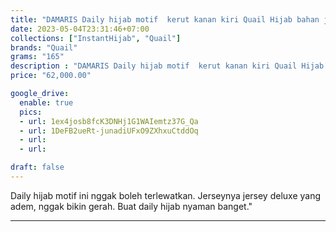 ```yaml
---
title: "DAMARIS Daily hijab motif  kerut kanan kiri Quail Hijab bahan jersey"
date: 2023-05-04T23:31:46+07:00
collections: ["InstantHijab", "Quail"]
brands: "Quail"
grams: "165"
description : "DAMARIS Daily hijab motif  kerut kanan kiri Quail Hijab bahan jersey"
price: "62,000.00"

google_drive:
  enable: true
  pics:
  - url: 1ex4josb8fcK3DNHj1G1WAIemtz37G_Qa
  - url: 1DeFB2ueRt-junadiUFxO9ZXhxuCtddOq
  - url: 
  - url: 

draft: false
---
```


Daily hijab motif ini nggak boleh terlewatkan. Jerseynya jersey deluxe yang adem, nggak bikin gerah. Buat daily hijab nyaman banget."

----------    
 
